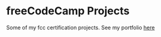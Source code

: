 # freeCodeCamp Projects

Some of my fcc certification projects. See my portfolio [here](https://www.freecodecamp.org/franciscopantojag) 
